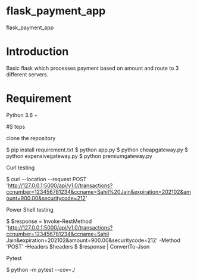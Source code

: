 # flask_payment_app
flask_payment_app


# Introduction

Basic flask which processes payment based on amount and route to 3 different servers.

# Requirement

Python 3.6 +

#S teps

clone the repository

$ pip install requirement.txt
$ python app.py
$ python cheapgateway.py
$ python expensivegateway.py
$ python premiumgateway.py

Curl testing

$ curl --location --request POST 'http://127.0.0.1:5000/api/v1.0/transactions?ccnumber=123456781234&ccname=Sahil%20Jain&expiration=202102&amount=900.00&securitycode=212'

Power Shell testing

$ $response = Invoke-RestMethod 'http://127.0.0.1:5000/api/v1.0/transactions?ccnumber=123456781234&ccname=Sahil Jain&expiration=202102&amount=900.00&securitycode=212' -Method 'POST' -Headers $headers
$ $response | ConvertTo-Json

Pytest

 $ python -m pytest --cov=./
